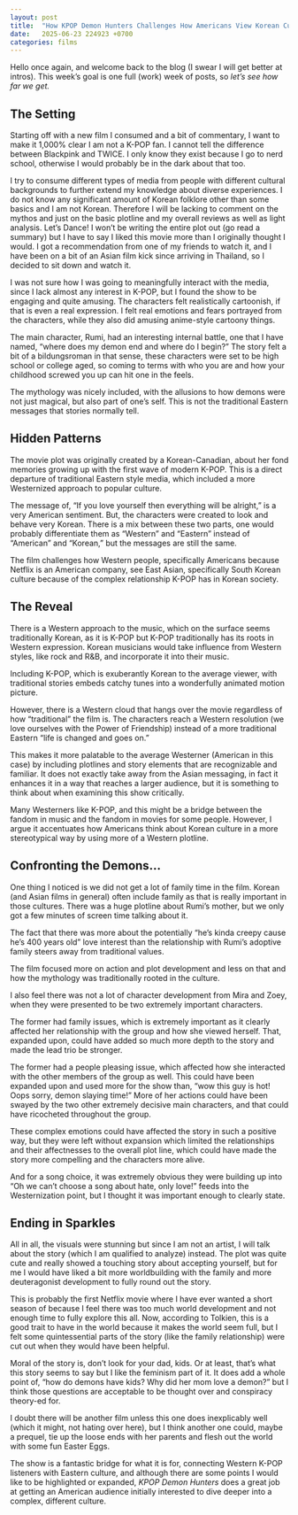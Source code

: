 ```yaml
---
layout: post
title:  "How KPOP Demon Hunters Challenges How Americans View Korean Culture"
date:   2025-06-23 224923 +0700
categories: films
---
```

Hello once again, and welcome back to the blog (I swear I will get better at intros). This week’s goal is one full (work) week of posts, so *let’s see how far we get.* 

## The Setting
Starting off with a new film I consumed and a bit of commentary, I want to make it 1,000% clear I am not a K-POP fan. I cannot tell the difference between Blackpink and TWICE. I only know they exist because I go to nerd school, otherwise I would probably be in the dark about that too.

I try to consume different types of media from people with different cultural backgrounds to further extend my knowledge about diverse experiences. I do not know any significant amount of Korean folklore other than some basics and I am not Korean. Therefore I will be lacking to comment on the mythos and just on the basic plotline and my overall reviews as well as light analysis.
Let’s Dance!
I won’t be writing the entire plot out (go read a summary) but I have to say I liked this movie more than I originally thought I would. I got a recommendation from one of my friends to watch it, and I have been on a bit of an Asian film kick since arriving in Thailand, so I decided to sit down and watch it.

I was not sure how I was going to meaningfully interact with the media, since I lack almost any interest in K-POP, but I found the show to be engaging and quite amusing. The characters felt realistically cartoonish, if that is even a real expression. I felt real emotions and fears portrayed from the characters, while they also did amusing anime-style cartoony things.

The main character, Rumi, had an interesting internal battle, one that I have named, “where does my demon end and where do I begin?” The story felt a bit of a bildungsroman in that sense, these characters were set to be high school or college aged, so coming to terms with who you are and how your childhood screwed you up can hit one in the feels.

The mythology was nicely included, with the allusions to how demons were not just magical, but also part of one’s self. This is not the traditional Eastern messages that stories normally tell. 

## Hidden Patterns
The movie plot was originally created by a Korean-Canadian, about her fond memories growing up with the first wave of modern K-POP. This is a direct departure of traditional Eastern style media, which included a more Westernized approach to popular culture.

The message of, “If you love yourself then everything will be alright,” is a very American sentiment. But, the characters were created to look and behave very Korean. There is a mix between these two parts, one would probably differentiate them as “Western” and “Eastern” instead of “American” and “Korean,” but the messages are still the same.

The film challenges how Western people, specifically Americans because Netflix is an American company, see East Asian, specifically South Korean culture because of the complex relationship K-POP has in Korean society.

## The Reveal
There is a Western approach to the music, which on the surface seems traditionally Korean, as it is K-POP but K-POP traditionally has its roots in Western expression. Korean musicians would take influence from Western styles, like rock and R&B, and incorporate it into their music.

Including K-POP, which is exuberantly Korean to the average viewer, with traditional stories embeds catchy tunes into a wonderfully animated motion picture.

However, there is a Western cloud that hangs over the movie regardless of how “traditional” the film is. The characters reach a Western resolution (we love ourselves with the Power of Friendship) instead of a more traditional Eastern “life is changed and goes on.”

This makes it more palatable to the average Westerner (American in this case) by including plotlines and story elements that are recognizable and familiar. It does not exactly take away from the Asian messaging, in fact it enhances it in a way that reaches a larger audience, but it is something to think about when examining this show critically.

Many Westerners like K-POP, and this might be a bridge between the fandom in music and the fandom in movies for some people. However, I argue it accentuates how Americans think about Korean culture in a more stereotypical way by using more of a Western plotline.

## Confronting the Demons…
One thing I noticed is we did not get a lot of family time in the film. Korean (and Asian films in general) often include family as that is really important in those cultures. There was a huge plotline about Rumi’s mother, but we only got a few minutes of screen time talking about it.

The fact that there was more about the potentially “he’s kinda creepy cause he’s 400 years old” love interest than the relationship with Rumi’s adoptive family steers away from traditional values.

The film focused more on action and plot development and less on that and how the mythology was traditionally rooted in the culture.

I also feel there was not a lot of character development from Mira and Zoey, when they were presented to be two extremely important characters.

The former had family issues, which is extremely important as it clearly affected her relationship with the group and how she viewed herself. That, expanded upon, could have added so much more depth to the story and made the lead trio be stronger.

The former had a people pleasing issue, which affected how she interacted with the other members of the group as well. This could have been expanded upon and used more for the show than, “wow this guy is hot! Oops sorry, demon slaying time!” More of her actions could have been swayed by the two other extremely decisive main characters, and that could have ricocheted throughout the group.

These complex emotions could have affected the story in such a positive way, but they were left without expansion which limited the relationships and their affectnesses to the overall plot line, which could have made the story more compelling and the characters more alive.

And for a song choice, it was extremely obvious they were building up into “Oh we can’t choose a song about hate, only love!” feeds into the Westernization point, but I thought it was important enough to clearly state.

## Ending in Sparkles
All in all, the visuals were stunning but since I am not an artist, I will talk about the story (which I am qualified to analyze) instead. The plot was quite cute and really showed a touching story about accepting yourself, but for me I would have liked a bit more worldbuilding with the family and more deuteragonist development to fully round out the story.

This is probably the first Netflix movie where I have ever wanted a short season of because I feel there was too much world development and not enough time to fully explore this all. Now, according to Tolkien, this is a good trait to have in the world because it makes the world seem full, but I felt some quintessential parts of the story (like the family relationship) were cut out when they would have been helpful.

Moral of the story is, don’t look for your dad, kids. Or at least, that’s what this story seems to say but I like the feminism part of it. It does add a whole point of, “how do demons have kids? Why did her mom love a demon?” but I think those questions are acceptable to be thought over and conspiracy theory-ed for.

I doubt there will be another film unless this one does inexplicably well (which it might, not hating over here), but I think another one could, maybe a prequel, tie up the loose ends with her parents and flesh out the world with some fun Easter Eggs.

The show is a fantastic bridge for what it is for, connecting Western K-POP listeners with Eastern culture, and although there are some points I would like to be highlighted or expanded, *KPOP Demon Hunters* does a great job at getting an American audience initially interested to dive deeper into a complex, different culture.